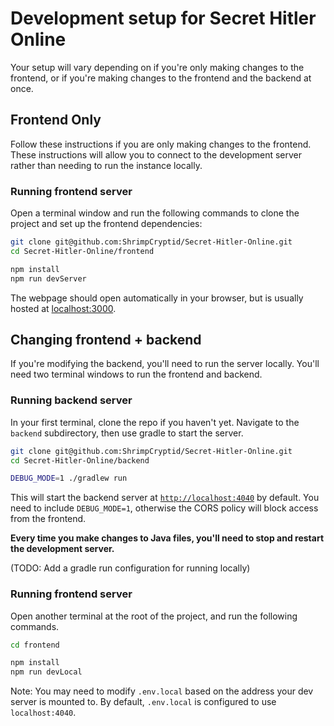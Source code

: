 # Development setup for Secret Hitler Online

Your setup will vary depending on if you're only making changes to the frontend, or if you're making changes to the frontend and the backend at once.

## Frontend Only

Follow these instructions if you are only making changes to the frontend. These instructions will allow you to connect to the development server rather than needing to run the instance locally.

### Running frontend server

Open a terminal window and run the following commands to clone the project and set up the frontend dependencies:

```bash
git clone git@github.com:ShrimpCryptid/Secret-Hitler-Online.git
cd Secret-Hitler-Online/frontend

npm install
npm run devServer
```

The webpage should open automatically in your browser, but is usually hosted at [localhost:3000](http://locahost:3000).

## Changing frontend + backend

If you're modifying the backend, you'll need to run the server locally. You'll need two terminal windows to run the frontend and backend.

### Running backend server

In your first terminal, clone the repo if you haven't yet. Navigate to the `backend` subdirectory, then use gradle to start the server.

```bash
git clone git@github.com:ShrimpCryptid/Secret-Hitler-Online.git
cd Secret-Hitler-Online/backend

DEBUG_MODE=1 ./gradlew run
```

This will start the backend server at [`http://localhost:4040`](http://locahost:4040) by default. You need to include `DEBUG_MODE=1`, otherwise the CORS policy will block access from the frontend.

**Every time you make changes to Java files, you'll need to stop and restart the development server.**

(TODO: Add a gradle run configuration for running locally)

### Running frontend server

Open another terminal at the root of the project, and run the following commands.

```bash
cd frontend

npm install
npm run devLocal
```

Note: You may need to modify `.env.local` based on the address your dev server is mounted to. By default, `.env.local` is configured to use `localhost:4040`.
